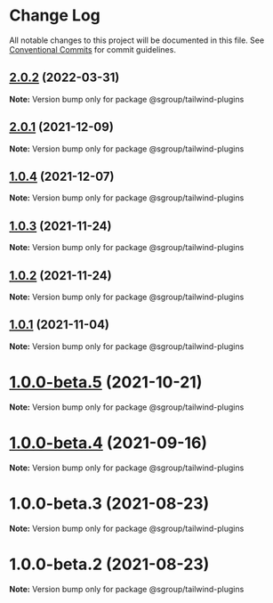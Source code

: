 # Change Log

All notable changes to this project will be documented in this file.
See [Conventional Commits](https://conventionalcommits.org) for commit guidelines.

## [2.0.2](https://github.com/sgroupdesign/sui/compare/@sgroup/tailwind-plugins@2.0.1...@sgroup/tailwind-plugins@2.0.2) (2022-03-31)

**Note:** Version bump only for package @sgroup/tailwind-plugins





## [2.0.1](https://github.com/sgroupdesign/sui/compare/@sgroup/tailwind-plugins@1.0.4...@sgroup/tailwind-plugins@2.0.1) (2021-12-09)

**Note:** Version bump only for package @sgroup/tailwind-plugins





## [1.0.4](https://github.com/sgroupdesign/sui/compare/@sgroup/tailwind-plugins@1.0.3...@sgroup/tailwind-plugins@1.0.4) (2021-12-07)

**Note:** Version bump only for package @sgroup/tailwind-plugins





## [1.0.3](https://github.com/sgroupdesign/sui/compare/@sgroup/tailwind-plugins@1.0.2...@sgroup/tailwind-plugins@1.0.3) (2021-11-24)

**Note:** Version bump only for package @sgroup/tailwind-plugins





## [1.0.2](https://github.com/sgroupdesign/sui/compare/@sgroup/tailwind-plugins@1.0.1...@sgroup/tailwind-plugins@1.0.2) (2021-11-24)

**Note:** Version bump only for package @sgroup/tailwind-plugins





## [1.0.1](https://github.com/sgroupdesign/sui/compare/@sgroup/tailwind-plugins@1.0.0-beta.5...@sgroup/tailwind-plugins@1.0.1) (2021-11-04)

**Note:** Version bump only for package @sgroup/tailwind-plugins





# [1.0.0-beta.5](https://github.com/sgroupdesign/sui/compare/@sgroup/tailwind-plugins@1.0.0-beta.4...@sgroup/tailwind-plugins@1.0.0-beta.5) (2021-10-21)

**Note:** Version bump only for package @sgroup/tailwind-plugins





# [1.0.0-beta.4](https://github.com/sgroupdesign/sui/compare/@sgroup/tailwind-plugins@1.0.0-beta.3...@sgroup/tailwind-plugins@1.0.0-beta.4) (2021-09-16)

**Note:** Version bump only for package @sgroup/tailwind-plugins





# 1.0.0-beta.3 (2021-08-23)

**Note:** Version bump only for package @sgroup/tailwind-plugins





# 1.0.0-beta.2 (2021-08-23)

**Note:** Version bump only for package @sgroup/tailwind-plugins
